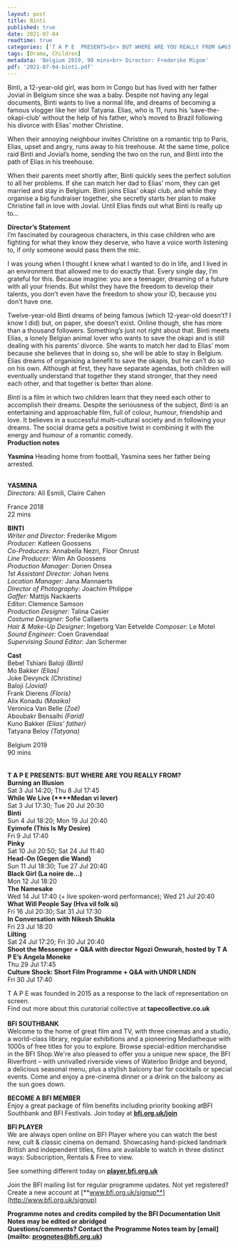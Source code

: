 ```yaml
---
layout: post
title: Binti
published: true
date: 2021-07-04
readtime: true
categories: ['T A P E  PRESENTS<br> BUT WHERE ARE YOU REALLY FROM &#63']
tags: [Drama, Children]
metadata: 'Belgium 2019, 90 mins<br> Director: Frederike Migom'
pdf: '2021-07-04-binti.pdf'
---
```


Binti, a 12-year-old girl, was born in Congo but has lived with her father Jovial in Belgium since she was a baby. Despite not having any legal documents, Binti wants to live a normal life, and dreams of becoming a famous vlogger like her idol Tatyana. Elias, who is 11, runs his ‘save-the-okapi-club’ without the help of his father, who’s moved to Brazil following his divorce with Elias’ mother Christine.

When their annoying neighbour invites Christine on a romantic trip to Paris, Elias, upset and angry, runs away to his treehouse. At the same time, police raid Binti and Jovial’s home, sending the two on the run, and Binti into the path of Elias in his treehouse.

When their parents meet shortly after, Binti quickly sees the perfect solution to all her problems. If she can match her dad to Elias’ mom, they can get married and stay in Belgium. Binti joins Elias’ okapi club, and while they organise a big fundraiser together, she secretly starts her plan to make Christine fall in love with Jovial. Until Elias finds out what Binti is really up to…<br>

**Director’s Statement**<br>
I’m fascinated by courageous characters, in this case children who are fighting for what they know they deserve, who have a voice worth listening to, if only someone would pass them the mic.

I was young when I thought I knew what I wanted to do in life, and I lived in an environment that allowed me to do exactly that. Every single day, I’m grateful for this. Because imagine: you are a teenager, dreaming of a future with all your friends. But whilst they have the freedom to develop their talents, you don’t even have the freedom to show your ID, because you don’t have one.

Twelve-year-old Binti dreams of being famous (which 12-year-old doesn’t?  I know I did) but, on paper, she doesn’t exist. Online though, she has more than a thousand followers. Something’s just not right about that. Binti meets Elias, a lonely Belgian animal lover who wants to save the okapi and is still dealing with his parents’ divorce. She wants to match her dad to Elias’ mom because she believes that in doing so, she will be able to stay in Belgium. Elias dreams of organising a benefit to save the okapis, but he can’t do so on his own. Although at first, they have separate agendas, both children will eventually understand that together they stand stronger, that they need each other, and that together is better than alone.

_Binti_ is a film in which two children learn that they need each other to accomplish their dreams. Despite the seriousness of the subject, _Binti_ is an entertaining and approachable film, full of colour, humour, friendship and love. It believes in a successful multi-cultural society and in following your dreams. The social drama gets a positive twist in combining it with the energy and humour of a romantic comedy.<br>
**Production notes**<br>

**Yasmina**
Heading home from football, Yasmina sees her father being arrested.<br>
<br>

**YASMINA**<br>
_Directors:_ Ali Esmili, Claire Cahen

France 2018<br>
22 mins<br>

**BINTI**<br>
_Writer and Director:_ Frederike Migom<br>
_Producer:_ Katleen Goossens<br>
_Co-Producers:_ Annabella Nezri, Floor Onrust<br>
_Line Producer:_ Wim Ah Goossens<br>
_Production Manager:_ Dorien Onsea<br>
_1st Assistant Director:_ Johan Ivens<br>
_Location_ _Manager:_ Jana Mannaerts<br>
_Director of Photography:_ Joachim Philippe<br>
_Gaffer:_ Mattijs Nackaerts<br>Editor: Clemence Samson<br>_Production_ _Designer:_ Talina Casier<br>_Costume Designer:_ Sofie Callaerts<br>_Hair & Make-Up Designer:_ Ingeborg Van Eetvelde _Composer:_ Le Motel<br>_Sound_ _Engineer:_ Coen Gravendaal<br>_Supervising Sound Editor:_ Jan Schermer<br>

**Cast**<br>
Bebel Tshiani Baloji _(Binti)_<br>Mo Bakker _(Elias)_<br>Joke Devynck _(Christine)_<br>Baloji _(Jovial)_<br>Frank Dierens _(Floris)_<br>Alix Konadu _(Maaika)_<br>Veronica Van Belle _(Zoë)_<br>Aboubakr Bensaihi _(Farid)_<br>Kuno Bakker _(Elias’ father)_<br>Tatyana Beloy _(Tatyana)_<br>

Belgium 2019<br>
90 mins<br>
<br><br>
**T A P E PRESENTS: BUT WHERE ARE YOU REALLY FROM?**<br>
**Burning an Illusion**<br>
Sat 3 Jul 14:20; Thu 8 Jul 17:45<br>
**While We Live (****Medan vi lever)**<br>
Sat 3 Jul 17:30; Tue 20 Jul 20:30<br>
**Binti**<br>
Sun 4 Jul 18:20; Mon 19 Jul 20:40<br>
**Eyimofe (This Is My Desire)**<br>
Fri 9 Jul 17:40<br>
**Pinky**<br>
Sat 10 Jul 20:50; Sat 24 Jul 11:40<br>
**Head-On (Gegen die Wand)**<br>
Sun 11 Jul 18:30; Tue 27 Jul 20:40<br>
**Black Girl (La noire de...)**<br>
Mon 12 Jul 18:20<br>
**The Namesake**<br>
Wed 14 Jul 17:40 (+ live spoken-word performance); Wed 21 Jul 20:40<br>
**What Will People Say (Hva vil folk si)**<br>
Fri 16 Jul 20:30; Sat 31 Jul 17:30<br>
**In Conversation with Nikesh Shukla**<br>
Fri 23 Jul 18:20<br>
**Lilting**<br>
Sat 24 Jul 17:20; Fri 30 Jul 20:40<br>
**Shoot the Messenger + Q&A with director Ngozi Onwurah, hosted by T A P E’s Angela Moneke**<br>
Thu 29 Jul 17:45<br>
**Culture Shock: Short Film Programme + Q&A with UNDR LNDN**<br>
Fri 30 Jul 17:40<br>

T A P E was founded in 2015 as a response to the lack of representation on screen.  
Find out more about this curatorial collective at **tapecollective.co.uk**
<br><br>
**BFI SOUTHBANK**  
Welcome to the home of great film and TV, with three cinemas and a studio, a world-class library, regular exhibitions and a pioneering Mediatheque with 1000s of free titles for you to explore. Browse special-edition merchandise in the BFI Shop.We&#39;re also pleased to offer you a unique new space, the BFI Riverfront – with unrivalled riverside views of Waterloo Bridge and beyond, a delicious seasonal menu, plus a stylish balcony bar for cocktails or special events. Come and enjoy a pre-cinema dinner or a drink on the balcony as the sun goes down.  

**BECOME A BFI MEMBER**  
Enjoy a great package of film benefits including priority booking atBFI Southbank and BFI Festivals. Join today at [**bfi.org.uk/join**](http://www.bfi.org.uk/join)  

**BFI PLAYER**  
 We are always open online on BFI Player where you can watch the best new, cult &amp; classic cinema on demand. Showcasing hand-picked landmark British and independent titles, films are available to watch in three distinct ways: Subscription, Rentals &amp; Free to view.  

See something different today on [**player.bfi.org.uk**](https://player.bfi.org.uk)  

Join the BFI mailing list for regular programme updates. Not yet registered? Create a new account at [**www.bfi.org.uk/signup**](http://www.bfi.org.uk/signup)

**Programme notes and credits compiled by the BFI Documentation Unit  
Notes may be edited or abridged  
Questions/comments? Contact the Programme Notes team by [email](mailto: prognotes@bfi.org.uk)**
<!--stackedit_data:
eyJoaXN0b3J5IjpbLTEzNjQ0ODkyMDVdfQ==
-->
